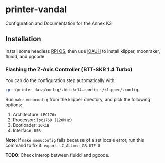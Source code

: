 # printer-vandal
Configuration and Documentation for the Annex K3

## Installation

Install some headless [RPi OS](https://www.raspberrypi.com/software/), then use [KIAUH](https://github.com/dw-0/kiauh) to install klipper, moonraker, fluidd, and pgcode.


### Flashing the Z-Axis Controller (BTT-SKR 1.4 Turbo)

You can do the configuration step automatically with:

```sh
cp ~/printer_data/config/.bttskr14.config ~/klipper/.config
```

Run `make menuconfig` from the klipper directory, and pick the following options:

1. Architecture: `LPC176x`
2. Processor: `lpc1769 (120MHz)`
3. Bootloader: `16KiB`
4. Interface: `USB`

**Note**: If `make menuconfig` fails because of a set locale error, run this command to fix it: 
`export LC_ALL=en_GB.UTF-8`



**TODO**: Check interop between fluidd and pgcode.

